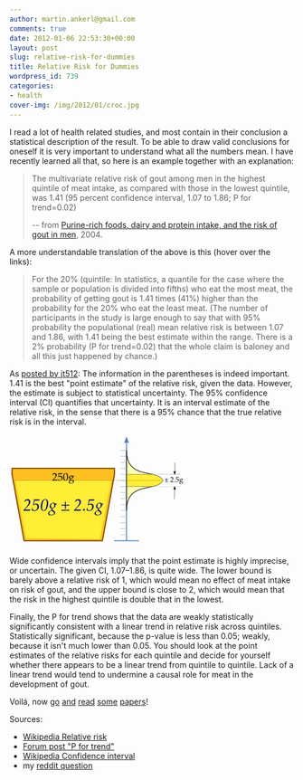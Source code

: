 ```yaml
---
author: martin.ankerl@gmail.com
comments: true
date: 2012-01-06 22:53:30+00:00
layout: post
slug: relative-risk-for-dummies
title: Relative Risk for Dummies
wordpress_id: 739
categories:
- health
cover-img: /img/2012/01/croc.jpg
---
```


I read a lot of health related studies, and most contain in their conclusion a statistical description of the result. To be able to draw valid conclusions for oneself it is very important to understand what all the numbers mean. I have recently learned all that, so here is an example together with an explanation:


> The multivariate relative risk of gout among men in the highest quintile of meat intake, as compared with those in the lowest quintile, was 1.41 (95 percent confidence interval, 1.07 to 1.86; P for trend=0.02)
>
> -- from [Purine-rich foods, dairy and protein intake, and the risk of gout in men](http://scholar.google.com/scholar?hl=en&q=purine-rich+foods%2C+dairy+and+protein+intake%2C+and+the+risk+of+gout+in+men), 2004.

A more understandable translation of the above is this (hover over the links):

> For the 20% (quintile: In statistics, a quantile for the case where the sample or population is divided into fifths) who eat the most meat, the probability of getting gout is 1.41 times (41%) higher than the probability for the 20% who eat the least meat. (The number of participants in the study is large enough to say that with 95% probability the populational (real) mean relative risk is between 1.07 and 1.86, with 1.41 being the best estimate within the range. There is a 2% probability (P for trend=0.02) that the whole claim is baloney and all this just happened by chance.)

As [posted by jt512](http://www.reddit.com/r/statistics/comments/o5u66/risk_analysis_what_do_the_numbers_mean/c3ep88r?context=1): The information in the parentheses is indeed important. 1.41 is the best "point estimate" of the relative risk, given the data. However, the estimate is subject to statistical uncertainty. The 95% confidence interval (CI) quantifies that uncertainty. It is an interval estimate of the relative risk, in the sense that there is a 95% chance that the true relative risk is in the interval.

![](/img/2012/01/Margarinefilling.png)

Wide confidence intervals imply that the point estimate is highly imprecise, or uncertain. The given CI, 1.07–1.86, is quite wide. The lower bound is barely above a relative risk of 1, which would mean no effect of meat intake on risk of gout, and the upper bound is close to 2, which would mean that the risk in the highest quintile is double that in the lowest.

Finally, the P for trend shows that the data are weakly statistically significantly consistent with a linear trend in relative risk across quintiles. Statistically significant, because the p-value is less than 0.05; weakly, because it isn't much lower than 0.05. You should look at the point estimates of the relative risks for each quintile and decide for yourself whether there appears to be a linear trend from quintile to quintile. Lack of a linear trend would tend to undermine a causal role for meat in the development of gout.

Voilá, now [go](http://annals.ba0.biz/content/140/10/769.full) [and](http://prdupl02.ynet.co.il/ForumFiles_2/28284340.pdf) [read](http://www.jhsph.edu/bin/e/v/10_3_06.pdf) [some](http://www.ajcn.org/content/78/3/647S.full) [papers](http://www.nutritionandmetabolism.com/content/pdf/1743-7075-8-75.pdf)!

Sources: 
* [Wikipedia Relative risk](http://en.wikipedia.org/wiki/Relative_risk)
* [Forum post "P for trend"](http://forum.wordreference.com/showthread.php?t=1082076)
* [Wikipedia Confidence interval](http://en.wikipedia.org/wiki/Confidence_interval#Examples)
* my [reddit question](http://www.reddit.com/r/statistics/comments/o5u66/risk_analysis_what_do_the_numbers_mean/)